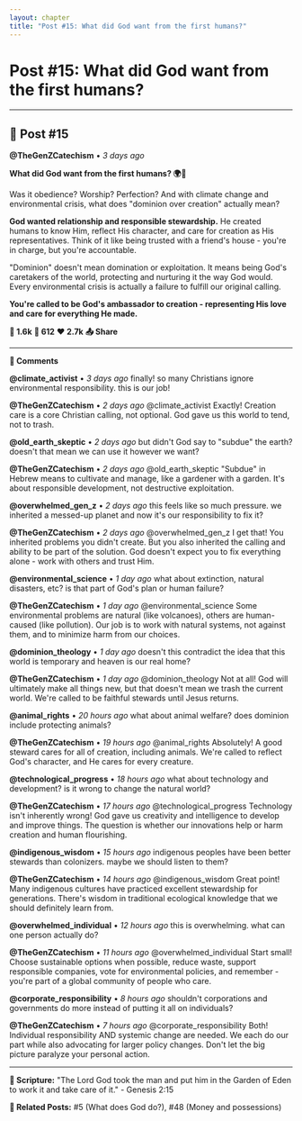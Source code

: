 ```yaml
---
layout: chapter
title: "Post #15: What did God want from the first humans?"
---
```

# Post #15: What did God want from the first humans?

---

## 📱 Post #15

**@TheGenZCatechism** • *3 days ago*

**What did God want from the first humans? 🌍👥**

Was it obedience? Worship? Perfection? And with climate change and environmental crisis, what does "dominion over creation" actually mean?

**God wanted relationship and responsible stewardship.** He created humans to know Him, reflect His character, and care for creation as His representatives. Think of it like being trusted with a friend's house - you're in charge, but you're accountable.

"Dominion" doesn't mean domination or exploitation. It means being God's caretakers of the world, protecting and nurturing it the way God would. Every environmental crisis is actually a failure to fulfill our original calling.

**You're called to be God's ambassador to creation - representing His love and care for everything He made.**

**💭 1.6k** **🔄 612** **❤️ 2.7k** **📤 Share**

---

**💬 Comments**

**@climate_activist** • *3 days ago*
finally! so many Christians ignore environmental responsibility. this is our job!

**@TheGenZCatechism** • *2 days ago*
@climate_activist Exactly! Creation care is a core Christian calling, not optional. God gave us this world to tend, not to trash.

**@old_earth_skeptic** • *2 days ago*
but didn't God say to "subdue" the earth? doesn't that mean we can use it however we want?

**@TheGenZCatechism** • *2 days ago*
@old_earth_skeptic "Subdue" in Hebrew means to cultivate and manage, like a gardener with a garden. It's about responsible development, not destructive exploitation.

**@overwhelmed_gen_z** • *2 days ago*
this feels like so much pressure. we inherited a messed-up planet and now it's our responsibility to fix it?

**@TheGenZCatechism** • *2 days ago*
@overwhelmed_gen_z I get that! You inherited problems you didn't create. But you also inherited the calling and ability to be part of the solution. God doesn't expect you to fix everything alone - work with others and trust Him.

**@environmental_science** • *1 day ago*
what about extinction, natural disasters, etc? is that part of God's plan or human failure?

**@TheGenZCatechism** • *1 day ago*
@environmental_science Some environmental problems are natural (like volcanoes), others are human-caused (like pollution). Our job is to work with natural systems, not against them, and to minimize harm from our choices.

**@dominion_theology** • *1 day ago*
doesn't this contradict the idea that this world is temporary and heaven is our real home?

**@TheGenZCatechism** • *1 day ago*
@dominion_theology Not at all! God will ultimately make all things new, but that doesn't mean we trash the current world. We're called to be faithful stewards until Jesus returns.

**@animal_rights** • *20 hours ago*
what about animal welfare? does dominion include protecting animals?

**@TheGenZCatechism** • *19 hours ago*
@animal_rights Absolutely! A good steward cares for all of creation, including animals. We're called to reflect God's character, and He cares for every creature.

**@technological_progress** • *18 hours ago*
what about technology and development? is it wrong to change the natural world?

**@TheGenZCatechism** • *17 hours ago*
@technological_progress Technology isn't inherently wrong! God gave us creativity and intelligence to develop and improve things. The question is whether our innovations help or harm creation and human flourishing.

**@indigenous_wisdom** • *15 hours ago*
indigenous peoples have been better stewards than colonizers. maybe we should listen to them?

**@TheGenZCatechism** • *14 hours ago*
@indigenous_wisdom Great point! Many indigenous cultures have practiced excellent stewardship for generations. There's wisdom in traditional ecological knowledge that we should definitely learn from.

**@overwhelmed_individual** • *12 hours ago*
this is overwhelming. what can one person actually do?

**@TheGenZCatechism** • *11 hours ago*
@overwhelmed_individual Start small! Choose sustainable options when possible, reduce waste, support responsible companies, vote for environmental policies, and remember - you're part of a global community of people who care.

**@corporate_responsibility** • *8 hours ago*
shouldn't corporations and governments do more instead of putting it all on individuals?

**@TheGenZCatechism** • *7 hours ago*
@corporate_responsibility Both! Individual responsibility AND systemic change are needed. We each do our part while also advocating for larger policy changes. Don't let the big picture paralyze your personal action.

---

**📖 Scripture:** "The Lord God took the man and put him in the Garden of Eden to work it and take care of it." - Genesis 2:15

**🔗 Related Posts:** #5 (What does God do?), #48 (Money and possessions) 

